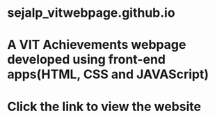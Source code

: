 # sejalp_vitwebpage.github.io
# A VIT Achievements webpage developed using front-end apps(HTML, CSS and JAVAScript)
# Click the link to view the website
